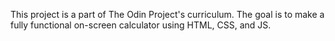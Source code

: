 This project is a part of The Odin Project's curriculum. The goal is to make a fully functional on-screen calculator using HTML, CSS, and JS. 
